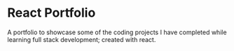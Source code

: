 # React Portfolio

A portfolio to showcase some of the coding projects I have completed while learning full stack development; created with react. 

 
